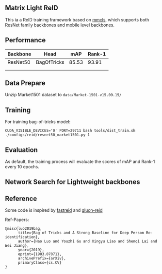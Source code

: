 
## Matrix Light ReID

This ia a ReID training framework based on [mmcls](https://github.com/open-mmlab/mmclassification), which supports both ResNet family backbones and mobile level backbones.


## Performance

| Backbone | Head        | mAP   | Rank-1 |
|----------|-------------|-------|--------|
| ResNet50 | BagOfTricks | 85.53 | 93.91  |
|          |             |       |        |
|          |             |       |        |

## Data Prepare

Unzip Market1501 dataset to ``data/Market-1501-v15.09.15/``


## Training


For training bag-of-tricks model:

``CUDA_VISIBLE_DEVICES='0' PORT=29711 bash tools/dist_train.sh ./configs/reid/resnet50_market1501.py 1``


## Evaluation

As default, the training process will evaluate the scores of mAP and Rank-1 every 10 epochs.


## Network Search for Lightweight backbones


## Reference

Some code is inspired by [fastreid](https://github.com/JDAI-CV/fast-reid) and [gluon-reid](https://github.com/xiaolai-sqlai/gluon-reid)


Ref-Papers:

```
@misc{luo2019bag,
      title={Bag of Tricks and A Strong Baseline for Deep Person Re-identification}, 
      author={Hao Luo and Youzhi Gu and Xingyu Liao and Shenqi Lai and Wei Jiang},
      year={2019},
      eprint={1903.07071},
      archivePrefix={arXiv},
      primaryClass={cs.CV}
}
```
